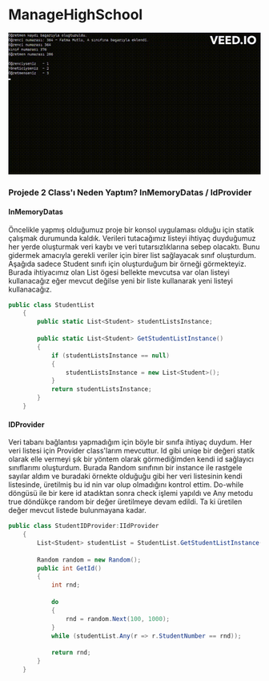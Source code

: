 # ManageHighSchool

![homework-output](https://github.com/mutluf/ManageHighSchoolConsoleApp/blob/master/homework.gif.gif)


### Projede 2 Class'ı Neden Yaptım? InMemoryDatas / IdProvider

#### InMemoryDatas
Öncelikle yapmış olduğumuz proje bir konsol uygulaması olduğu için statik çalışmak durumunda kaldık. Verileri tutacağımız listeyi ihtiyaç duyduğumuz her yerde oluşturmak veri kaybı ve veri tutarsızlıklarına sebep olacaktı. Bunu gidermek amacıyla gerekli veriler için birer list sağlayacak sınıf oluşturdum. Aşağıda sadece Student sınıfı için oluşturduğum bir örneği görmekteyiz. Burada ihtiyacımız olan List ögesi bellekte mevcutsa var olan listeyi kullanacağız eğer mevcut değilse yeni bir liste kullanarak yeni listeyi kullanacağız.   

```c#
public class StudentList
    {
        public static List<Student> studentListsInstance;

        public static List<Student> GetStudentListInstance()
        {
            if (studentListsInstance == null)
            {
                studentListsInstance = new List<Student>();
            }
            return studentListsInstance;
        }
    }
```




#### IDProvider
Veri tabanı bağlantısı yapmadığım için böyle bir sınıfa ihtiyaç duydum. Her veri listesi için Provider class'larım mevcuttur. Id gibi uniqe bir değeri statik olarak elle vermeyi şık bir yöntem olarak görmediğimden kendi id sağlayıcı sınıflarımı oluşturdum. Burada Random sınıfının bir instance ile rastgele sayılar aldım ve buradaki örnekte olduğuğu gibi her veri listesinin kendi listesinde, üretilmiş bu id nin var olup olmadığını kontrol ettim. Do-while döngüsü ile bir kere id atadıktan sonra check işlemi yapıldı ve Any metodu true döndükçe random bir değer üretilmeye devam edildi. Ta ki üretilen değer mevcut listede bulunmayana kadar.

```c#
public class StudentIDProvider:IIdProvider
    {
        List<Student> studentList = StudentList.GetStudentListInstance();

        Random random = new Random();
        public int GetId()
        {
            int rnd;

            do
            {
                rnd = random.Next(100, 1000);
            }
            while (studentList.Any(r => r.StudentNumber == rnd));

            return rnd;
        }
    }
```

